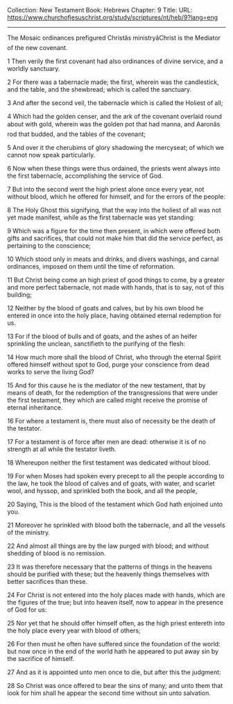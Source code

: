 Collection: New Testament
Book: Hebrews
Chapter: 9
Title: 
URL: https://www.churchofjesuschrist.org/study/scriptures/nt/heb/9?lang=eng

---

The Mosaic ordinances prefigured Christâs ministryâChrist is the Mediator of the new covenant.

1 Then verily the first covenant had also ordinances of divine service, and a worldly sanctuary.

2 For there was a tabernacle made; the first, wherein was the candlestick, and the table, and the shewbread; which is called the sanctuary.

3 And after the second veil, the tabernacle which is called the Holiest of all;

4 Which had the golden censer, and the ark of the covenant overlaid round about with gold, wherein was the golden pot that had manna, and Aaronâs rod that budded, and the tables of the covenant;

5 And over it the cherubims of glory shadowing the mercyseat; of which we cannot now speak particularly.

6 Now when these things were thus ordained, the priests went always into the first tabernacle, accomplishing the service of God.

7 But into the second went the high priest alone once every year, not without blood, which he offered for himself, and for the errors of the people:

8 The Holy Ghost this signifying, that the way into the holiest of all was not yet made manifest, while as the first tabernacle was yet standing:

9 Which was a figure for the time then present, in which were offered both gifts and sacrifices, that could not make him that did the service perfect, as pertaining to the conscience;

10 Which stood only in meats and drinks, and divers washings, and carnal ordinances, imposed on them until the time of reformation.

11 But Christ being come an high priest of good things to come, by a greater and more perfect tabernacle, not made with hands, that is to say, not of this building;

12 Neither by the blood of goats and calves, but by his own blood he entered in once into the holy place, having obtained eternal redemption for us.

13 For if the blood of bulls and of goats, and the ashes of an heifer sprinkling the unclean, sanctifieth to the purifying of the flesh:

14 How much more shall the blood of Christ, who through the eternal Spirit offered himself without spot to God, purge your conscience from dead works to serve the living God?

15 And for this cause he is the mediator of the new testament, that by means of death, for the redemption of the transgressions that were under the first testament, they which are called might receive the promise of eternal inheritance.

16 For where a testament is, there must also of necessity be the death of the testator.

17 For a testament is of force after men are dead: otherwise it is of no strength at all while the testator liveth.

18 Whereupon neither the first testament was dedicated without blood.

19 For when Moses had spoken every precept to all the people according to the law, he took the blood of calves and of goats, with water, and scarlet wool, and hyssop, and sprinkled both the book, and all the people,

20 Saying, This is the blood of the testament which God hath enjoined unto you.

21 Moreover he sprinkled with blood both the tabernacle, and all the vessels of the ministry.

22 And almost all things are by the law purged with blood; and without shedding of blood is no remission.

23 It was therefore necessary that the patterns of things in the heavens should be purified with these; but the heavenly things themselves with better sacrifices than these.

24 For Christ is not entered into the holy places made with hands, which are the figures of the true; but into heaven itself, now to appear in the presence of God for us:

25 Nor yet that he should offer himself often, as the high priest entereth into the holy place every year with blood of others;

26 For then must he often have suffered since the foundation of the world: but now once in the end of the world hath he appeared to put away sin by the sacrifice of himself.

27 And as it is appointed unto men once to die, but after this the judgment:

28 So Christ was once offered to bear the sins of many; and unto them that look for him shall he appear the second time without sin unto salvation.
